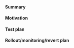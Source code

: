 #### Summary
<!-- Simple summary of what the code does or what you have changed. -->


#### Motivation
<!-- Why are you making this change? -->


#### Test plan
<!-- How did you test this change? This can be as simple as “I wrote automated tests.” -->


#### Rollout/monitoring/revert plan
<!-- Instructions for deploying, monitoring, and reverting this change. -->

